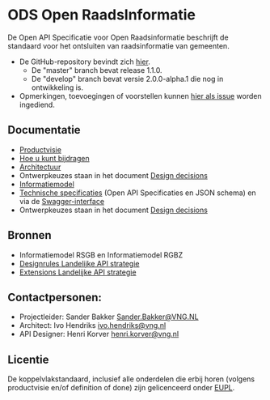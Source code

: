 # ODS Open RaadsInformatie

De Open API Specificatie voor Open Raadsinformatie beschrijft de standaard voor het ontsluiten van raadsinformatie van gemeenten.

- De GitHub-repository bevindt zich [hier](https://github.com/VNG-Realisatie/ODS-Open-Raadsinformatie). 
    - De "master" branch bevat release 1.1.0.
    - De "develop" branch bevat versie 2.0.0-alpha.1 die nog in ontwikkeling is.
- Opmerkingen, toevoegingen of voorstellen kunnen [hier als issue](https://github.com/VNG-Realisatie/ODS-Open-Raadsinformatie/issues) worden ingediend.

<!--
**Versie 1.1.0 is weliswaar gereleased, maar door ontwikkelingen rondom PLOOI en KOOP staat het gebruik ter discussie**
**Ook de doorontwikkeling van versie 1.2.0 staat on hold tot er duidelijkheid is in de eisen die er in samenspraak met KOOp worden opgesteld.**
**Proef-implementaties (en terugkoppeling van de bevindingen daaruit) zijn uiteraard wel mogelijk, maar de specificatie kan op dag-basis wijzigen.**
**Als er een eerste stabiel versie is wordt daar een release van aangemaakt en wordt dit op deze plek (en via andere communicatie-lijnen) gedeeld.**
-->

## Documentatie
* [Productvisie](./docs/Productvisie.md)
* [Hoe u kunt bijdragen](https://github.com/VNG-Realisatie/API-Kennisbank/blob/master/CONTRIBUTING.md)
* [Architectuur](./docs/Architectuur.md)
* Ontwerpkeuzes staan in het document [Design decisions](./docs/Designdecisions.md)
* [Informatiemodel](./docs/Informatiemodel.md)
* [Technische specificaties](./specificatie) (Open API Specificaties en JSON schema) en via de [Swagger-interface](https://vng-realisatie.github.io/ODS-Open-Raadsinformatie/swagger-ui)
* Ontwerpkeuzes staan in het document [Design decisions](./docs/Designdecisions.md)

## Bronnen
* Informatiemodel RSGB en Informatiemodel RGBZ
* [Designrules Landelijke API strategie](https://geonovum.github.io/KP-APIs/API-strategie-algemeen/)
* [Extensions Landelijke API strategie](https://geonovum.github.io/KP-APIs/API-strategie-extensies/)

## Contactpersonen:
* Projectleider: Sander Bakker Sander.Bakker@VNG.NL
* Architect: Ivo Hendriks ivo.hendriks@vng.nl
* API Designer: Henri Korver henri.korver@vng.nl

## Licentie
De koppelvlakstandaard, inclusief alle onderdelen die erbij horen (volgens productvisie en/of definition of done) zijn gelicenceerd onder [EUPL](https://eupl.eu/1.2/nl/).
